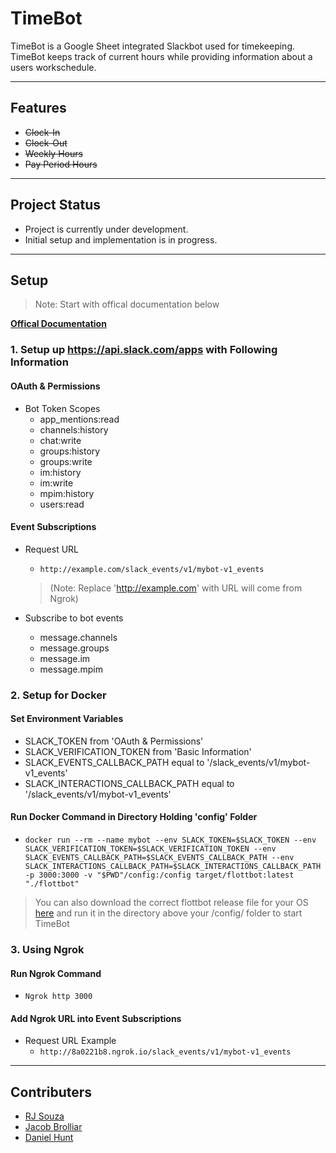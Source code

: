 # **TimeBot**

TimeBot is a Google Sheet integrated Slackbot used for timekeeping. TimeBot keeps track of current hours while providing information about a users workschedule.

---

## **Features**

- ~~Clock-In~~
- ~~Clock-Out~~
- ~~Weekly Hours~~
- ~~Pay Period Hours~~

---

## **Project Status**

- Project is currently under development. 
- Initial setup and implementation is in progress.

---

## **Setup** 

> Note: Start with offical documentation below

**[Offical Documentation](https://target.github.io/flottbot-docs/basics/slack/)**

### 1. Setup up https://api.slack.com/apps with Following Information

#### OAuth & Permissions

- Bot Token Scopes
	- app_mentions:read
	- channels:history
	- chat:write
	- groups:history
	- groups:write
	- im:history
	- im:write
	- mpim:history
	- users:read

#### Event Subscriptions

- Request URL 
	- ``` http://example.com/slack_events/v1/mybot-v1_events ``` 
       
    > (Note: Replace 'http://example.com' with URL will come from Ngrok)

- Subscribe to bot events
	- message.channels
	- message.groups
	- message.im
	- message.mpim

### 2. Setup for Docker

#### Set Environment Variables

- SLACK_TOKEN from 'OAuth & Permissions'
- SLACK_VERIFICATION_TOKEN from 'Basic Information'
- SLACK_EVENTS_CALLBACK_PATH equal to '/slack_events/v1/mybot-v1_events'
- SLACK_INTERACTIONS_CALLBACK_PATH equal to '/slack_events/v1/mybot-v1_events'

#### Run Docker Command in Directory Holding 'config' Folder

- ``` docker run --rm --name mybot --env SLACK_TOKEN=$SLACK_TOKEN --env SLACK_VERIFICATION_TOKEN=$SLACK_VERIFICATION_TOKEN --env SLACK_EVENTS_CALLBACK_PATH=$SLACK_EVENTS_CALLBACK_PATH --env SLACK_INTERACTIONS_CALLBACK_PATH=$SLACK_INTERACTIONS_CALLBACK_PATH -p 3000:3000 -v "$PWD"/config:/config target/flottbot:latest "./flottbot" ```
> You can also download the correct flottbot release file for your OS [here](https://github.com/target/flottbot/releases) and run it in the directory above your /config/ folder to start TimeBot

### 3. Using Ngrok 

#### Run Ngrok Command

- ``` Ngrok http 3000 ```

#### Add Ngrok URL into Event Subscriptions

- Request URL Example
	- ``` http://8a0221b8.ngrok.io/slack_events/v1/mybot-v1_events ```

---

## **Contributers** 

- [RJ Souza](https://github.com/Empyreus)
- [Jacob Brolliar](https://github.com/MrDr-Professor)
- [Daniel Hunt](https://github.com/DanHunt27)